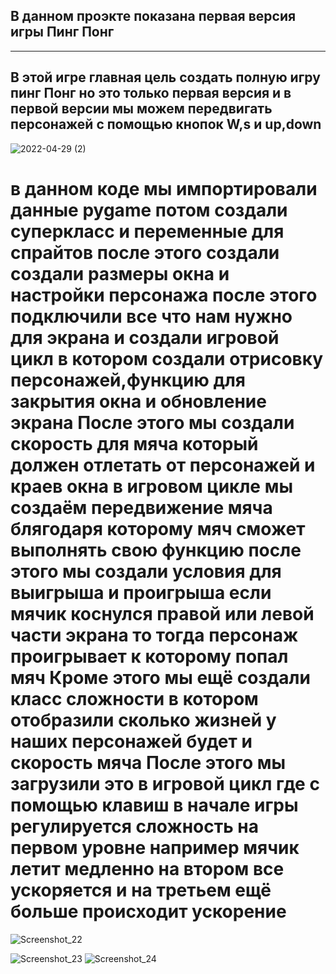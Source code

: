 В данном проэкте показана первая версия игры Пинг Понг 
-----------------------------------------------------------
----------------------------------------------------------
В этой игре главная цель создать полную игру пинг Понг но это только первая версия и в первой версии мы можем передвигать персонажей с помощью кнопок W,s и up,down 
---------------------------------------------------------------------------------------------------------------------------------------------------


![2022-04-29 (2)](https://user-images.githubusercontent.com/104199450/165937288-a37eb6a9-3d1c-48da-9dd4-7fa26144c8c2.png)

в данном коде мы импортировали данные pygame потом создали суперкласс и переменные для спрайтов после этого создали создали размеры окна и настройки персонажа после этого подключили все что нам нужно для экрана и создали игровой цикл в котором создали отрисовку персонажей,функцию для закрытия окна и обновление экрана
После этого мы создали скорость для мяча который должен отлетать от персонажей и краев окна в игровом цикле  мы создаём передвижение мяча блягодаря которому мяч сможет выполнять свою функцию после этого мы создали условия для выигрыша и проигрыша если мячик коснулся правой или левой части экрана то тогда персонаж проигрывает к которому попал мяч 
Кроме этого мы ещё создали класс сложности в котором отобразили сколько жизней у наших персонажей будет и скорость мяча 
После этого мы загрузили это в игровой цикл где с помощью клавиш в начале игры регулируется сложность на первом уровне например мячик летит медленно на втором все ускоряется и на третьем ещё больше происходит ускорение 
================================================================================================
![Screenshot_22](https://user-images.githubusercontent.com/104199450/167239000-0d15bea1-23bb-45b2-9970-288b80b64446.png)



![Screenshot_23](https://user-images.githubusercontent.com/104199450/167239011-cedb4606-2297-45be-b492-9cf169a88348.png)
![Screenshot_24](https://user-images.githubusercontent.com/104199450/167239016-1206e4fd-016a-4eb6-ab0b-af0554ae1547.png)
